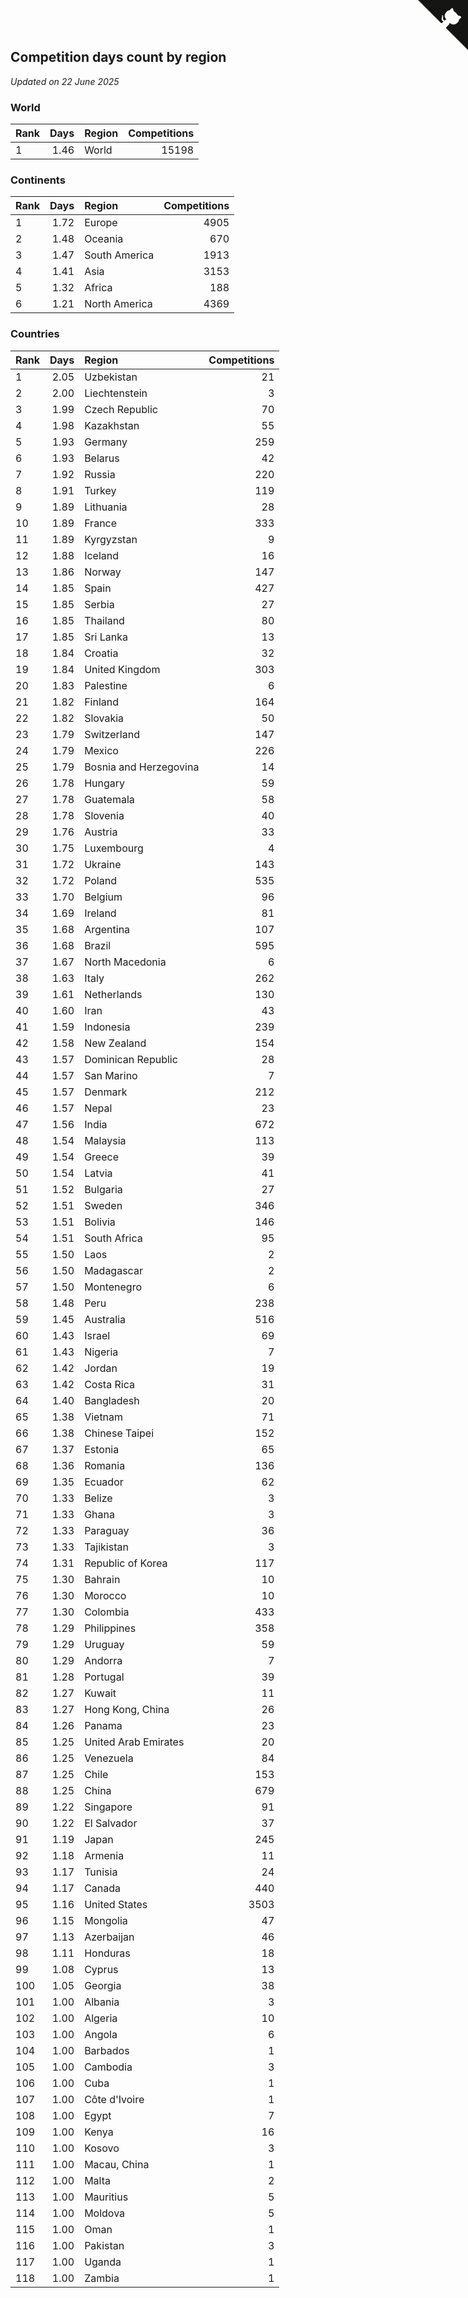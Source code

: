 ## Competition days count by region

*Updated on 22 June 2025*


### World

| Rank | Days | Region | Competitions |
| :--- | ---: | :--- | ---: |
| 1 | 1.46 | World | 15198 |

### Continents

| Rank | Days | Region | Competitions |
| :--- | ---: | :--- | ---: |
| 1 | 1.72 | Europe | 4905 |
| 2 | 1.48 | Oceania | 670 |
| 3 | 1.47 | South America | 1913 |
| 4 | 1.41 | Asia | 3153 |
| 5 | 1.32 | Africa | 188 |
| 6 | 1.21 | North America | 4369 |

### Countries

| Rank | Days | Region | Competitions |
| :--- | ---: | :--- | ---: |
| 1 | 2.05 | Uzbekistan | 21 |
| 2 | 2.00 | Liechtenstein | 3 |
| 3 | 1.99 | Czech Republic | 70 |
| 4 | 1.98 | Kazakhstan | 55 |
| 5 | 1.93 | Germany | 259 |
| 6 | 1.93 | Belarus | 42 |
| 7 | 1.92 | Russia | 220 |
| 8 | 1.91 | Turkey | 119 |
| 9 | 1.89 | Lithuania | 28 |
| 10 | 1.89 | France | 333 |
| 11 | 1.89 | Kyrgyzstan | 9 |
| 12 | 1.88 | Iceland | 16 |
| 13 | 1.86 | Norway | 147 |
| 14 | 1.85 | Spain | 427 |
| 15 | 1.85 | Serbia | 27 |
| 16 | 1.85 | Thailand | 80 |
| 17 | 1.85 | Sri Lanka | 13 |
| 18 | 1.84 | Croatia | 32 |
| 19 | 1.84 | United Kingdom | 303 |
| 20 | 1.83 | Palestine | 6 |
| 21 | 1.82 | Finland | 164 |
| 22 | 1.82 | Slovakia | 50 |
| 23 | 1.79 | Switzerland | 147 |
| 24 | 1.79 | Mexico | 226 |
| 25 | 1.79 | Bosnia and Herzegovina | 14 |
| 26 | 1.78 | Hungary | 59 |
| 27 | 1.78 | Guatemala | 58 |
| 28 | 1.78 | Slovenia | 40 |
| 29 | 1.76 | Austria | 33 |
| 30 | 1.75 | Luxembourg | 4 |
| 31 | 1.72 | Ukraine | 143 |
| 32 | 1.72 | Poland | 535 |
| 33 | 1.70 | Belgium | 96 |
| 34 | 1.69 | Ireland | 81 |
| 35 | 1.68 | Argentina | 107 |
| 36 | 1.68 | Brazil | 595 |
| 37 | 1.67 | North Macedonia | 6 |
| 38 | 1.63 | Italy | 262 |
| 39 | 1.61 | Netherlands | 130 |
| 40 | 1.60 | Iran | 43 |
| 41 | 1.59 | Indonesia | 239 |
| 42 | 1.58 | New Zealand | 154 |
| 43 | 1.57 | Dominican Republic | 28 |
| 44 | 1.57 | San Marino | 7 |
| 45 | 1.57 | Denmark | 212 |
| 46 | 1.57 | Nepal | 23 |
| 47 | 1.56 | India | 672 |
| 48 | 1.54 | Malaysia | 113 |
| 49 | 1.54 | Greece | 39 |
| 50 | 1.54 | Latvia | 41 |
| 51 | 1.52 | Bulgaria | 27 |
| 52 | 1.51 | Sweden | 346 |
| 53 | 1.51 | Bolivia | 146 |
| 54 | 1.51 | South Africa | 95 |
| 55 | 1.50 | Laos | 2 |
| 56 | 1.50 | Madagascar | 2 |
| 57 | 1.50 | Montenegro | 6 |
| 58 | 1.48 | Peru | 238 |
| 59 | 1.45 | Australia | 516 |
| 60 | 1.43 | Israel | 69 |
| 61 | 1.43 | Nigeria | 7 |
| 62 | 1.42 | Jordan | 19 |
| 63 | 1.42 | Costa Rica | 31 |
| 64 | 1.40 | Bangladesh | 20 |
| 65 | 1.38 | Vietnam | 71 |
| 66 | 1.38 | Chinese Taipei | 152 |
| 67 | 1.37 | Estonia | 65 |
| 68 | 1.36 | Romania | 136 |
| 69 | 1.35 | Ecuador | 62 |
| 70 | 1.33 | Belize | 3 |
| 71 | 1.33 | Ghana | 3 |
| 72 | 1.33 | Paraguay | 36 |
| 73 | 1.33 | Tajikistan | 3 |
| 74 | 1.31 | Republic of Korea | 117 |
| 75 | 1.30 | Bahrain | 10 |
| 76 | 1.30 | Morocco | 10 |
| 77 | 1.30 | Colombia | 433 |
| 78 | 1.29 | Philippines | 358 |
| 79 | 1.29 | Uruguay | 59 |
| 80 | 1.29 | Andorra | 7 |
| 81 | 1.28 | Portugal | 39 |
| 82 | 1.27 | Kuwait | 11 |
| 83 | 1.27 | Hong Kong, China | 26 |
| 84 | 1.26 | Panama | 23 |
| 85 | 1.25 | United Arab Emirates | 20 |
| 86 | 1.25 | Venezuela | 84 |
| 87 | 1.25 | Chile | 153 |
| 88 | 1.25 | China | 679 |
| 89 | 1.22 | Singapore | 91 |
| 90 | 1.22 | El Salvador | 37 |
| 91 | 1.19 | Japan | 245 |
| 92 | 1.18 | Armenia | 11 |
| 93 | 1.17 | Tunisia | 24 |
| 94 | 1.17 | Canada | 440 |
| 95 | 1.16 | United States | 3503 |
| 96 | 1.15 | Mongolia | 47 |
| 97 | 1.13 | Azerbaijan | 46 |
| 98 | 1.11 | Honduras | 18 |
| 99 | 1.08 | Cyprus | 13 |
| 100 | 1.05 | Georgia | 38 |
| 101 | 1.00 | Albania | 3 |
| 102 | 1.00 | Algeria | 10 |
| 103 | 1.00 | Angola | 6 |
| 104 | 1.00 | Barbados | 1 |
| 105 | 1.00 | Cambodia | 3 |
| 106 | 1.00 | Cuba | 1 |
| 107 | 1.00 | Côte d'Ivoire | 1 |
| 108 | 1.00 | Egypt | 7 |
| 109 | 1.00 | Kenya | 16 |
| 110 | 1.00 | Kosovo | 3 |
| 111 | 1.00 | Macau, China | 1 |
| 112 | 1.00 | Malta | 2 |
| 113 | 1.00 | Mauritius | 5 |
| 114 | 1.00 | Moldova | 5 |
| 115 | 1.00 | Oman | 1 |
| 116 | 1.00 | Pakistan | 3 |
| 117 | 1.00 | Uganda | 1 |
| 118 | 1.00 | Zambia | 1 |


<a href="https://github.com/JustinTimeCuber/wca_statistics" class="github-corner" aria-label="View source on Github"><svg width="80" height="80" viewBox="0 0 250 250" style="fill:#151513; color:#fff; position: absolute; top: 0; border: 0; right: 0;" aria-hidden="true"><path d="M0,0 L115,115 L130,115 L142,142 L250,250 L250,0 Z"></path><path d="M128.3,109.0 C113.8,99.7 119.0,89.6 119.0,89.6 C122.0,82.7 120.5,78.6 120.5,78.6 C119.2,72.0 123.4,76.3 123.4,76.3 C127.3,80.9 125.5,87.3 125.5,87.3 C122.9,97.6 130.6,101.9 134.4,103.2" fill="currentColor" style="transform-origin: 130px 106px;" class="octo-arm"></path><path d="M115.0,115.0 C114.9,115.1 118.7,116.5 119.8,115.4 L133.7,101.6 C136.9,99.2 139.9,98.4 142.2,98.6 C133.8,88.0 127.5,74.4 143.8,58.0 C148.5,53.4 154.0,51.2 159.7,51.0 C160.3,49.4 163.2,43.6 171.4,40.1 C171.4,40.1 176.1,42.5 178.8,56.2 C183.1,58.6 187.2,61.8 190.9,65.4 C194.5,69.0 197.7,73.2 200.1,77.6 C213.8,80.2 216.3,84.9 216.3,84.9 C212.7,93.1 206.9,96.0 205.4,96.6 C205.1,102.4 203.0,107.8 198.3,112.5 C181.9,128.9 168.3,122.5 157.7,114.1 C157.9,116.9 156.7,120.9 152.7,124.9 L141.0,136.5 C139.8,137.7 141.6,141.9 141.8,141.8 Z" fill="currentColor" class="octo-body"></path></svg></a><style>.github-corner:hover .octo-arm{animation:octocat-wave 560ms ease-in-out}@keyframes octocat-wave{0%,100%{transform:rotate(0)}20%,60%{transform:rotate(-25deg)}40%,80%{transform:rotate(10deg)}}@media (max-width:500px){.github-corner:hover .octo-arm{animation:none}.github-corner .octo-arm{animation:octocat-wave 560ms ease-in-out}}</style>

